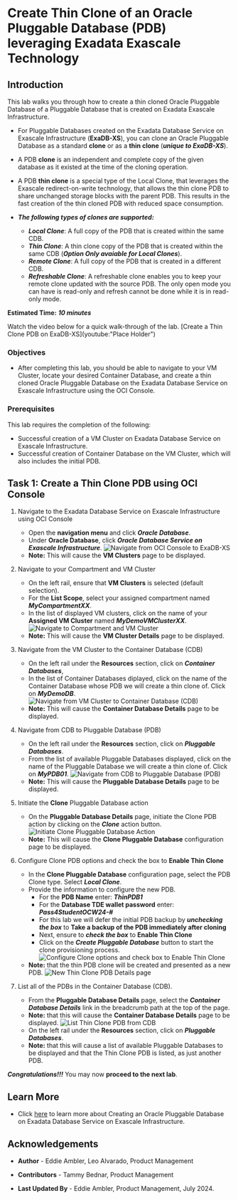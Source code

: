 # Create Thin Clone of an Oracle Pluggable Database (PDB) leveraging Exadata Exascale Technology


## Introduction

This lab walks you through how to create a thin cloned Oracle Pluggable Database of a Pluggable Database that is created on Exadata Exascale Infrastructure.
 
  * For Pluggable Databases created on the Exadata Database Service on Exascale Infrastructure (**ExaDB-XS**), you can clone an Oracle Pluggable Database as a standard **clone** or as a **thin clone** (***unique to ExaDB-XS***). 
  * A PDB **clone** is an independent and complete copy of the given database as it existed at the time of the cloning operation. 
  * A PDB **thin clone** is a special type of the Local Clone, that leverages the Exascale redirect-on-write technology, that allows the thin clone PDB to share unchanged storage blocks with the parent PDB. This results in the fast creation of the thin cloned PDB with reduced space consumption.

 * ***The following types of clones are supported:*** 
    * ***Local Clone***: A full copy of the PDB that is created within the same CDB. 
    * ***Thin Clone***: A thin clone copy of the PDB that is created within the same CDB (***Option Only avaiable for Local Clones***). 
    * ***Remote Clone***: A full copy of the PDB that is created in a different CDB. 
    * ***Refreshable Clone***: A refreshable clone enables you to keep your remote clone updated with the source PDB. The only open mode you can have is read-only and refresh cannot be done while it is in read-only mode. 
   

**Estimated Time:** ***10 minutes***

Watch the video below for a quick walk-through of the lab.
  [Create a Thin Clone PDB on ExaDB-XS](youtube:"Place Holder")

### **Objectives**

-   After completing this lab, you should be able to navigate to your VM Cluster, locate your desired Container Database, and create a thin cloned Oracle Pluggable Database on the Exadata Database Service on Exascale Infrastructure using the OCI Console.


### **Prerequisites**

This lab requires the completion of the following:

* Successful creation of a VM Cluster on Exadata Database Service on Exascale Infrastructure.
* Successful creation of Container Database on the VM Cluster, which will also includes the initial PDB.

## Task 1: Create a Thin Clone PDB using OCI Console

1. Navigate to the Exadata Database Service on Exascale Infrastructure using OCI Console

    * Open the **navigation menu** and click ***Oracle Database***. 
    * Under **Oracle Database**, click ***Oracle Database Service on Exascale Infrastructure***.
  ![Navigate from OCI Console to ExaDB-XS](./images/console-to-exadb-xs.png " ") 
    * **Note:** This will cause the **VM Clusters** page to be displayed.

2. Navigate to your Compartment and VM Cluster

    * On the left rail, ensure that **VM Clusters** is selected (default selection). 
    * For the **List Scope**, select your assigned compartment named ***MyCompartmentXX***. 
    * In the list of displayed VM clusters, click on the name of your **Assigned VM Cluster** named ***MyDemoVMClusterXX***.
  ![Navigate to Compartment and VM Cluster](./images/select-compartment-and-mydemo-vm-cluster.png " ")
    * **Note:** This will cause the **VM Cluster Details** page to be displayed.

3. Navigate from the VM Cluster to the Container Database (CDB)

    * On the left rail under the **Resources** section, click on ***Container Databases***, 
    * In the list of Container Databases diplayed, click on the name of the Container Database whose PDB we will create a thin clone of. Click on ***MyDemoDB***. 
  ![Navigate from VM Cluster to Container Database (CDB)](./images/mydemo-vm-cluster-details-page-to-cdb.png " ")
    * **Note:** This will cause the **Container Database Details** page to be displayed.

4. Navigate from CDB to Pluggable Database (PDB)

    * On the left rail under the **Resources** section, click on ***Pluggable Databases***. 
    * From the list of available Pluggable Databases displayed, click on the name of the Pluggable Database we will create a thin clone of. Click on ***MyPDB01***. 
  ![Navigate from CDB to Pluggable Database (PDB)](./images/navigate-cdb-to-pdb.png " ")
    * **Note:** This will cause the **Pluggable Database Details** page to be displayed.

5. Initiate the **Clone** Pluggable Database action

    * On the **Pluggable Database Details** page, initiate the Clone PDB action by clicking on the ***Clone*** action button.
  ![Initiate Clone Pluggable Database Action](./images/pdb-details-clone-pdb.png " ")
    * **Note:** This will cause the **Clone Pluggable Database** configuration page to be displayed.

6. Configure Clone PDB options and check the box to **Enable Thin Clone**

    * In the **Clone Pluggable Database** configuration page, select the PDB Clone type. Select ***Local Clone***.
    * Provide the information to configure the new PDB. 
        * For the **PDB Name** enter: ***ThinPDB1***
        * For the **Database TDE wallet password** enter: ***Pass4StudentOCW24-#***
        * For this lab we will defer the initial PDB backup by ***unchecking the box*** to **Take a backup of the PDB immediately after cloning**
        * Next, ensure to ***check the box*** to **Enable Thin Clone**
        * Click on the ***Create Pluggable Database*** button to start the clone provisioning process.
  ![Configure Clone options and check box to Enable Thin Clone](./images/configure-pdb-thin-clone.png " ")
    * **Note:** that the thin PDB clone will be created and presented as a new PDB.
  ![New Thin Clone PDB Details page](./images/available-pdb-thin-clone-details-page.png " ")

7. List all of the PDBs in the Container Database (CDB). 

    * From the **Pluggable Database Details** page, select the ***Container Database Details*** link in the breadcrumb path at the top of the page.
    * **Note:** that this will cause the **Container Database Details** page to be displayed.
  ![List Thin Clone PDB from CDB](./images/list-pdb-thin-clone-from-cdb.png " ")
    * On the left rail under the **Resources** section, click on ***Pluggable Databases***. 
    * **Note:** that this will cause a list of available Pluggable Databases to be displayed and that the Thin Clone PDB is listed, as just another PDB.
    
    
***Congratulations!!!*** You may now **proceed to the next lab**. 


## Learn More

* Click [here](https://docs.public.oneportal.content.oci.oraclecloud.com/en-us/iaas/exadata/doc/ecc-create-first-db.html) to learn more about Creating an Oracle Pluggable Database on Exadata Database Service on Exascale Infrastructure.


## Acknowledgements

* **Author** - Eddie Ambler, Leo Alvarado, Product Management

* **Contributors** - Tammy Bednar, Product Management

* **Last Updated By** - Eddie Ambler, Product Management, July 2024.
